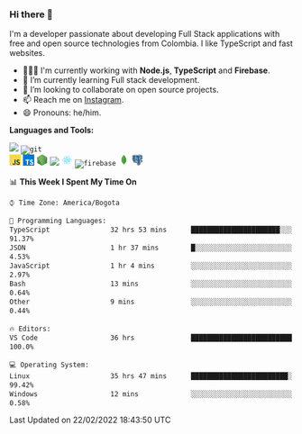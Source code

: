 ### Hi there 👋

I'm a developer passionate about developing Full Stack applications with free and open source technologies from Colombia. I like TypeScript and fast websites.

- 👨🏽‍💻 I'm currently working with **Node.js**, **TypeScript** and **Firebase**.
- 🌱 I’m currently learning Full stack development.
- 🚀 I’m looking to collaborate on open source projects.
- 📫   Reach me on [Instagram](https://instagram.com/nexckycort).
- 😄  Pronouns: he/him.

**Languages and Tools:**  

<code><img height="20"  src="https://upload.wikimedia.org/wikipedia/commons/2/2d/Visual_Studio_Code_1.18_icon.svg"></code>
<code><img src="https://www.vectorlogo.zone/logos/git-scm/git-scm-icon.svg" alt="git" height="20"/> </code>
<code><img height="20" src="https://raw.githubusercontent.com/github/explore/80688e429a7d4ef2fca1e82350fe8e3517d3494d/topics/javascript/javascript.png"></code>
<code><img height="20" src="https://raw.githubusercontent.com/github/explore/80688e429a7d4ef2fca1e82350fe8e3517d3494d/topics/typescript/typescript.png"></code>
<code><img height="20" src="https://raw.githubusercontent.com/github/explore/80688e429a7d4ef2fca1e82350fe8e3517d3494d/topics/nodejs/nodejs.png"></code>
<code><img height="20" src="https://deno.land/logo.svg"></code>
<code><img height="20" src="https://raw.githubusercontent.com/github/explore/80688e429a7d4ef2fca1e82350fe8e3517d3494d/topics/react/react.png"></code>
<code><img src="https://www.vectorlogo.zone/logos/firebase/firebase-icon.svg" alt="firebase"  height="20"/></code>
<code><img src="https://raw.githubusercontent.com/devicons/devicon/master/icons/mongodb/mongodb-original.svg"  height="20"/></code>
<code><img src="https://raw.githubusercontent.com/devicons/devicon/master/icons/postgresql/postgresql-original.svg" height="20"/></code>

<!--START_SECTION:waka-->
📊 **This Week I Spent My Time On** 

```text
⌚︎ Time Zone: America/Bogota

💬 Programming Languages: 
TypeScript               32 hrs 53 mins      ██████████████████████░░░   91.37% 
JSON                     1 hr 37 mins        █░░░░░░░░░░░░░░░░░░░░░░░░   4.53% 
JavaScript               1 hr 4 mins         ░░░░░░░░░░░░░░░░░░░░░░░░░   2.97% 
Bash                     13 mins             ░░░░░░░░░░░░░░░░░░░░░░░░░   0.64% 
Other                    9 mins              ░░░░░░░░░░░░░░░░░░░░░░░░░   0.44%

🔥 Editors: 
VS Code                  36 hrs              █████████████████████████   100.0%

💻 Operating System: 
Linux                    35 hrs 47 mins      ████████████████████████░   99.42% 
Windows                  12 mins             ░░░░░░░░░░░░░░░░░░░░░░░░░   0.58%

```


 Last Updated on 22/02/2022 18:43:50 UTC
<!--END_SECTION:waka-->
